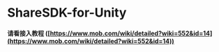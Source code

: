 # ShareSDK-for-Unity


#### 请看接入教程 ([https://www.mob.com/wiki/detailed?wiki=552&id=14](https://www.mob.com/wiki/detailed?wiki=552&id=14))
>

